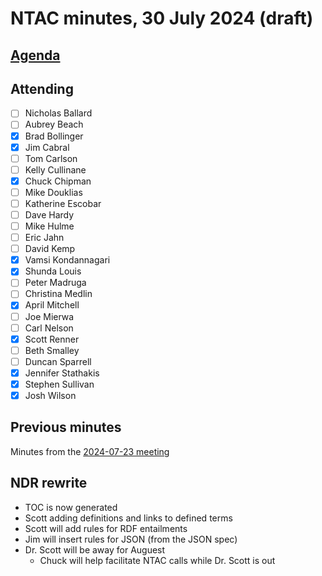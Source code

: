 # NTAC minutes, 30 July 2024 (draft)

## [Agenda](2024-07-30-agenda.md)

## Attending

- [ ] Nicholas Ballard
- [ ] Aubrey Beach
- [X] Brad Bollinger
- [X] Jim Cabral
- [ ] Tom Carlson
- [ ] Kelly Cullinane
- [X] Chuck Chipman
- [ ] Mike Douklias
- [ ] Katherine Escobar
- [ ] Dave Hardy
- [ ] Mike Hulme
- [ ] Eric Jahn
- [ ] David Kemp
- [X] Vamsi Kondannagari
- [X] Shunda Louis
- [ ] Peter Madruga
- [ ] Christina Medlin
- [X] April Mitchell
- [ ] Joe Mierwa
- [ ] Carl Nelson
- [X] Scott Renner
- [ ] Beth Smalley
- [ ] Duncan Sparrell
- [X] Jennifer Stathakis
- [X] Stephen Sullivan
- [X] Josh Wilson

## Previous minutes

Minutes from the [2024-07-23 meeting](2024-07-23-minutes.md) 

## NDR rewrite

* TOC is now generated
* Scott adding definitions and links to defined terms
* Scott will add rules for RDF entailments
* Jim will insert rules for JSON (from the JSON spec)
* Dr. Scott will be away for Auguest
  * Chuck will help facilitate NTAC calls while Dr. Scott is out 
  


